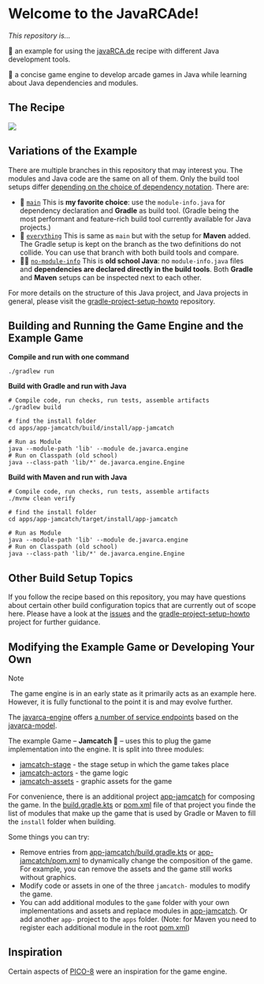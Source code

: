 # Welcome to the JavaRCAde!

_This repository is..._

🧩 an example for using the [javaRCA.de](https://javarca.de) recipe with different Java development tools.

👾 a concise game engine to develop arcade games in Java while learning about Java dependencies and modules.

## The Recipe

[<img src="https://javarca.de/recipe.png">](https://javarca.de/#recipe)

## Variations of the Example

There are multiple branches in this repository that may interest you.
The modules and Java code are the same on all of them.
Only the build tool setups differ [depending on the choice of dependency notation](https://javarca.de/#notation).
There are:

- 🧩 [`main`](https://github.com/jjohannes/javarcade)
  This is **my favorite choice**: use the `module-info.java` for dependency declaration and **Gradle** as build tool.
  (Gradle being the most performant and feature-rich build tool currently available for Java projects.)
- 🥯 [`everything`](https://github.com/jjohannes/javarcade/tree/everything) This is same as `main` but with the setup for **Maven**
  added. The Gradle setup is kept on the branch as the two definitions do not collide. You can use that branch with
  both build tools and compare.
- 👵🏼 [`no-module-info`](https://github.com/jjohannes/javarcade/tree/no-module-info)
  This is **old school Java**: no `module-info.java` files and **dependencies are declared directly in the build tools**.
  Both **Gradle** and **Maven** setups can be inspected next to each other.

For more details on the structure of this Java project, and Java projects in general, please visit the
[gradle-project-setup-howto](https://github.com/jjohannes/gradle-project-setup-howto/) repository.

## Building and Running the Game Engine and the Example Game

**Compile and run with one command**

```shell
./gradlew run
```

**Build with Gradle and run with Java**

```shell
# Compile code, run checks, run tests, assemble artifacts
./gradlew build

# find the install folder
cd apps/app-jamcatch/build/install/app-jamcatch

# Run as Module
java --module-path 'lib' --module de.javarca.engine
# Run on Classpath (old school)
java --class-path 'lib/*' de.javarca.engine.Engine
```

**Build with Maven and run with Java**

```shell
# Compile code, run checks, run tests, assemble artifacts
./mvnw clean verify

# find the install folder
cd apps/app-jamcatch/target/install/app-jamcatch

# Run as Module
java --module-path 'lib' --module de.javarca.engine
# Run on Classpath (old school)
java --class-path 'lib/*' de.javarca.engine.Engine
```

## Other Build Setup Topics

If you follow the recipe based on this repository, you may have questions about certain other build configuration topics
that are currently out of scope here. Please have a look at the [issues](https://github.com/jjohannes/javarcade/issues) and the 
[gradle-project-setup-howto](https://github.com/jjohannes/gradle-project-setup-howto) project for further guidance.


## Modifying the Example Game or Developing Your Own

> [!NOTE]
>️ The game engine is in an early state as it primarily acts as an example here.
> However, it is fully functional to the point it is and may evolve further.

The [javarca-engine](engine/javarca-engine) offers 
[a number of service endpoints](engine/javarca-engine/src/main/java/module-info.java) based on the
[javarca-model](engine/javarca-model).

The example Game – **Jamcatch 🫙** – uses this to plug the game implementation into the engine.
It is split into three modules:

- [jamcatch-stage](game/jamcatch-stage) - the stage setup in which the game takes place
- [jamcatch-actors](game/jamcatch-actors) - the game logic
- [jamcatch-assets](game/jamcatch-assets) - graphic assets for the game

For convenience, there is an additional project [app-jamcatch](apps/app-jamcatch) for composing the game. In the
[build.gradle.kts](apps/app-jamcatch/build.gradle.kts) or 
[pom.xml](https://github.com/jjohannes/javarcade/blob/everything/apps/app-jamcatch/pom.xml) file of that
project you finde the list of modules that make up the game that is used by Gradle or Maven to fill
the `install` folder when building.

Some things you can try:
- Remove entries from [app-jamcatch/build.gradle.kts](apps/app-jamcatch/build.gradle.kts) or
  [app-jamcatch/pom.xml](apps/app-jamcatch/pom.xml) to dynamically change the composition of the game.
  For example, you can remove the assets and the game still works without graphics.
- Modify code or assets in one of the three `jamcatch-` modules to modify the game.
- You can add additional modules to the `game` folder with your own implementations and assets and
  replace modules in [app-jamcatch](apps/app-jamcatch). Or add another `app-` project to the `apps` folder.
  (Note: for Maven you need to register each additional module in the root [pom.xml](https://github.com/jjohannes/javarcade/blob/everything/pom.xml))

## Inspiration

Certain aspects of [PICO-8](https://www.lexaloffle.com/pico-8.php) were an inspiration for the game engine.
